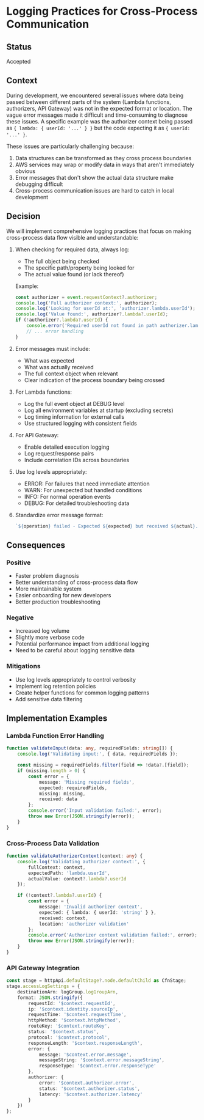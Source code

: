 # Logging Practices for Cross-Process Communication

## Status
Accepted

## Context
During development, we encountered several issues where data being passed between different parts of the system (Lambda functions, authorizers, API Gateway) was not in the expected format or location. The vague error messages made it difficult and time-consuming to diagnose these issues. A specific example was the authorizer context being passed as `{ lambda: { userId: '...' } }` but the code expecting it as `{ userId: '...' }`.

These issues are particularly challenging because:
1. Data structures can be transformed as they cross process boundaries
2. AWS services may wrap or modify data in ways that aren't immediately obvious
3. Error messages that don't show the actual data structure make debugging difficult
4. Cross-process communication issues are hard to catch in local development

## Decision
We will implement comprehensive logging practices that focus on making cross-process data flow visible and understandable:

1. When checking for required data, always log:
   - The full object being checked
   - The specific path/property being looked for
   - The actual value found (or lack thereof)

   Example:
   ```typescript
   const authorizer = event.requestContext?.authorizer;
   console.log('Full authorizer context:', authorizer);
   console.log('Looking for userId at:', 'authorizer.lambda.userId');
   console.log('Value found:', authorizer?.lambda?.userId);
   if (!authorizer?.lambda?.userId) {
       console.error('Required userId not found in path authorizer.lambda.userId. Full authorizer:', authorizer);
       // ... error handling
   }
   ```

2. Error messages must include:
   - What was expected
   - What was actually received
   - The full context object when relevant
   - Clear indication of the process boundary being crossed

3. For Lambda functions:
   - Log the full event object at DEBUG level
   - Log all environment variables at startup (excluding secrets)
   - Log timing information for external calls
   - Use structured logging with consistent fields

4. For API Gateway:
   - Enable detailed execution logging
   - Log request/response pairs
   - Include correlation IDs across boundaries

5. Use log levels appropriately:
   - ERROR: For failures that need immediate attention
   - WARN: For unexpected but handled conditions
   - INFO: For normal operation events
   - DEBUG: For detailed troubleshooting data

6. Standardize error message format:
   ```typescript
   `${operation} failed - Expected ${expected} but received ${actual}. Context: ${JSON.stringify(context)}`
   ```

## Consequences

### Positive
- Faster problem diagnosis
- Better understanding of cross-process data flow
- More maintainable system
- Easier onboarding for new developers
- Better production troubleshooting

### Negative
- Increased log volume
- Slightly more verbose code
- Potential performance impact from additional logging
- Need to be careful about logging sensitive data

### Mitigations
- Use log levels appropriately to control verbosity
- Implement log retention policies
- Create helper functions for common logging patterns
- Add sensitive data filtering

## Implementation Examples

### Lambda Function Error Handling
```typescript
function validateInput(data: any, requiredFields: string[]) {
    console.log('Validating input:', { data, requiredFields });

    const missing = requiredFields.filter(field => !data?.[field]);
    if (missing.length > 0) {
        const error = {
            message: 'Missing required fields',
            expected: requiredFields,
            missing: missing,
            received: data
        };
        console.error('Input validation failed:', error);
        throw new Error(JSON.stringify(error));
    }
}
```

### Cross-Process Data Validation
```typescript
function validateAuthorizerContext(context: any) {
    console.log('Validating authorizer context:', {
        fullContext: context,
        expectedPath: 'lambda.userId',
        actualValue: context?.lambda?.userId
    });

    if (!context?.lambda?.userId) {
        const error = {
            message: 'Invalid authorizer context',
            expected: { lambda: { userId: 'string' } },
            received: context,
            location: 'authorizer validation'
        };
        console.error('Authorizer context validation failed:', error);
        throw new Error(JSON.stringify(error));
    }
}
```

### API Gateway Integration
```typescript
const stage = httpApi.defaultStage?.node.defaultChild as CfnStage;
stage.accessLogSettings = {
    destinationArn: logGroup.logGroupArn,
    format: JSON.stringify({
        requestId: '$context.requestId',
        ip: '$context.identity.sourceIp',
        requestTime: '$context.requestTime',
        httpMethod: '$context.httpMethod',
        routeKey: '$context.routeKey',
        status: '$context.status',
        protocol: '$context.protocol',
        responseLength: '$context.responseLength',
        error: {
            message: '$context.error.message',
            messageString: '$context.error.messageString',
            responseType: '$context.error.responseType'
        },
        authorizer: {
            error: '$context.authorizer.error',
            status: '$context.authorizer.status',
            latency: '$context.authorizer.latency'
        }
    })
};
